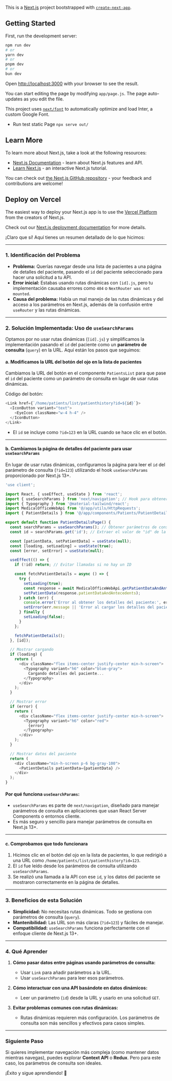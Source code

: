 This is a [Next.js](https://nextjs.org/) project bootstrapped with [`create-next-app`](https://github.com/vercel/next.js/tree/canary/packages/create-next-app).

## Getting Started

First, run the development server:

```bash
npm run dev
# or
yarn dev
# or
pnpm dev
# or
bun dev
```

Open [http://localhost:3000](http://localhost:3000) with your browser to see the result.

You can start editing the page by modifying `app/page.js`. The page auto-updates as you edit the file.

This project uses [`next/font`](https://nextjs.org/docs/basic-features/font-optimization) to automatically optimize and load Inter, a custom Google Font.


- Run test static Page 
`npx serve out/`


## Learn More

To learn more about Next.js, take a look at the following resources:

- [Next.js Documentation](https://nextjs.org/docs) - learn about Next.js features and API.
- [Learn Next.js](https://nextjs.org/learn) - an interactive Next.js tutorial.

You can check out [the Next.js GitHub repository](https://github.com/vercel/next.js/) - your feedback and contributions are welcome!

## Deploy on Vercel

The easiest way to deploy your Next.js app is to use the [Vercel Platform](https://vercel.com/new?utm_medium=default-template&filter=next.js&utm_source=create-next-app&utm_campaign=create-next-app-readme) from the creators of Next.js.

Check out our [Next.js deployment documentation](https://nextjs.org/docs/deployment) for more details.



¡Claro que sí! Aquí tienes un resumen detallado de lo que hicimos:

---

### **1. Identificación del Problema**
- **Problema:** Querías navegar desde una lista de pacientes a una página de detalles del paciente, pasando el `id` del paciente seleccionado para hacer una solicitud a tu API.
- **Error inicial:** Estabas usando rutas dinámicas con `[id].js`, pero tu implementación causaba errores como `404` o `NextRouter was not mounted`.
- **Causa del problema:** Había un mal manejo de las rutas dinámicas y del acceso a los parámetros en Next.js, además de la confusión entre `useRouter` y las rutas dinámicas.

---

### **2. Solución Implementada: Uso de `useSearchParams`**
Optamos por no usar rutas dinámicas (`[id].js`) y simplificamos la implementación pasando el `id` del paciente como un **parámetro de consulta** (`query`) en la URL. Aquí están los pasos que seguimos:

#### **a. Modificamos la URL del botón del ojo en la lista de pacientes**
Cambiamos la URL del botón en el componente `PatientsList` para que pase el `id` del paciente como un parámetro de consulta en lugar de usar rutas dinámicas. 

Código del botón:
```javascript
<Link href={`/home/patients/list/patienthistory?id=${id}`}>
  <IconButton variant="text">
    <EyeIcon className="w-4 h-4" />
  </IconButton>
</Link>
```
- El `id` se incluye como `?id=123` en la URL cuando se hace clic en el botón.

---

#### **b. Cambiamos la página de detalles del paciente para usar `useSearchParams`**
En lugar de usar rutas dinámicas, configuramos la página para leer el `id` del parámetro de consulta (`?id=123`) utilizando el hook `useSearchParams` proporcionado por Next.js 13+.

```javascript
'use client';

import React, { useEffect, useState } from 'react';
import { useSearchParams } from 'next/navigation'; // Hook para obtener parámetros de consulta
import { Typography } from '@material-tailwind/react';
import MedicalOfficeWebApi from '@/app/utils/HttpRequests';
import { PatientDetails } from '@/app/components/Patients/PatientDetails';

export default function PatientDetailsPage() {
  const searchParams = useSearchParams(); // Obtener parámetros de consulta
  const id = searchParams.get('id'); // Extraer el valor de "id" de la URL

  const [patientData, setPatientData] = useState(null);
  const [loading, setLoading] = useState(true);
  const [error, setError] = useState(null);

  useEffect(() => {
    if (!id) return; // Evitar llamadas si no hay un ID

    const fetchPatientDetails = async () => {
      try {
        setLoading(true);
        const response = await MedicalOfficeWebApi.getPatientDataAndAntecedents(id); // Llamar a la API
        setPatientData(response.patientDataAndAntecedents);
      } catch (err) {
        console.error('Error al obtener los detalles del paciente:', err);
        setError(err.message || 'Error al cargar los detalles del paciente.');
      } finally {
        setLoading(false);
      }
    };

    fetchPatientDetails();
  }, [id]);

  // Mostrar cargando
  if (loading) {
    return (
      <div className="flex items-center justify-center min-h-screen">
        <Typography variant="h6" color="blue-gray">
          Cargando detalles del paciente...
        </Typography>
      </div>
    );
  }

  // Mostrar error
  if (error) {
    return (
      <div className="flex items-center justify-center min-h-screen">
        <Typography variant="h6" color="red">
          {error}
        </Typography>
      </div>
    );
  }

  // Mostrar datos del paciente
  return (
    <div className="min-h-screen p-6 bg-gray-100">
      <PatientDetails patientData={patientData} />
    </div>
  );
}

```
#### **Por qué funciona `useSearchParams`:**
- `useSearchParams` es parte de `next/navigation`, diseñado para manejar parámetros de consulta en aplicaciones que usan React Server Components o entornos cliente.
- Es más seguro y sencillo para manejar parámetros de consulta en Next.js 13+.

---

#### **c. Comprobamos que todo funcionara**
1. Hicimos clic en el botón del ojo en la lista de pacientes, lo que redirigió a una URL como `/home/patients/list/patienthistory?id=123`.
2. El `id` fue leído desde los parámetros de consulta utilizando `useSearchParams`.
3. Se realizó una llamada a la API con ese `id`, y los datos del paciente se mostraron correctamente en la página de detalles.

---

### **3. Beneficios de esta Solución**
- **Simplicidad:** No necesitas rutas dinámicas. Todo se gestiona con parámetros de consulta (`query`).
- **Mantenibilidad:** Las URL son más claras (`?id=123`) y fáciles de manejar.
- **Compatibilidad:** `useSearchParams` funciona perfectamente con el enfoque cliente de Next.js 13+.

---

### **4. Qué Aprender**
1. **Cómo pasar datos entre páginas usando parámetros de consulta:**
   - Usar `Link` para añadir parámetros a la URL.
   - Usar `useSearchParams` para leer esos parámetros.

2. **Cómo interactuar con una API basándote en datos dinámicos:**
   - Leer un parámetro (`id`) desde la URL y usarlo en una solicitud `GET`.

3. **Evitar problemas comunes con rutas dinámicas:**
   - Rutas dinámicas requieren más configuración. Los parámetros de consulta son más sencillos y efectivos para casos simples.

---

### **Siguiente Paso**
Si quieres implementar navegación más compleja (como mantener datos mientras navegas), puedes explorar **Context API** o **Redux**. Pero para este caso, los parámetros de consulta son ideales. 

¡Éxito y sigue aprendiendo! 🚀